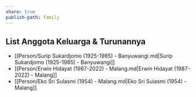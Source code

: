 ```yaml
---
share: true
publish-path: family
---
```


## List Anggota Keluarga & Turunannya
- [[Person/Surip Sukardjomo (1925-1985) - Banyuwangi.md|Surip Sukardjomo (1925-1985) - Banyuwangi]]
- [[Person/Erwin Hidayat (1987-2022) - Malang.md|Erwin Hidayat (1987-2022) - Malang]]
- [[Person/Eko Sri Sulasmi (1954) - Malang.md|Eko Sri Sulasmi (1954) - Malang]]

